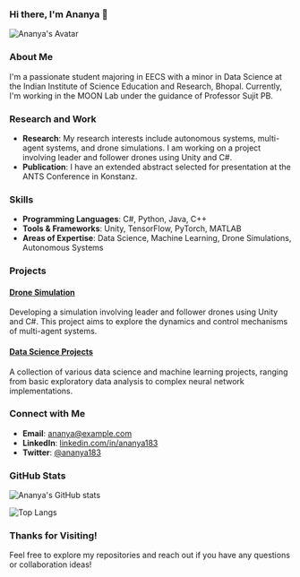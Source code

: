 ### Hi there, I'm Ananya 👋

![Ananya's Avatar](https://avatars.githubusercontent.com/u/XXXXX?v=4) <!-- Replace XXXXX with your GitHub user ID -->

### About Me

I'm a passionate student majoring in EECS with a minor in Data Science at the Indian Institute of Science Education and Research, Bhopal. Currently, I'm working in the MOON Lab under the guidance of Professor Sujit PB.

### Research and Work

- **Research**: My research interests include autonomous systems, multi-agent systems, and drone simulations. I am working on a project involving leader and follower drones using Unity and C#.
- **Publication**: I have an extended abstract selected for presentation at the ANTS Conference in Konstanz.

### Skills

- **Programming Languages**: C#, Python, Java, C++
- **Tools & Frameworks**: Unity, TensorFlow, PyTorch, MATLAB
- **Areas of Expertise**: Data Science, Machine Learning, Drone Simulations, Autonomous Systems

### Projects

#### [Drone Simulation](https://github.com/ananya183/drone-simulation)
Developing a simulation involving leader and follower drones using Unity and C#. This project aims to explore the dynamics and control mechanisms of multi-agent systems.

#### [Data Science Projects](https://github.com/ananya183/data-science-projects)
A collection of various data science and machine learning projects, ranging from basic exploratory data analysis to complex neural network implementations.

### Connect with Me

- **Email**: [ananya@example.com](mailto:ananya@example.com) <!-- Replace with your actual email -->
- **LinkedIn**: [linkedin.com/in/ananya183](https://www.linkedin.com/in/ananya183)
- **Twitter**: [@ananya183](https://twitter.com/ananya183)

### GitHub Stats

![Ananya's GitHub stats](https://github-readme-stats.vercel.app/api?username=ananya183&show_icons=true&theme=radical)

![Top Langs](https://github-readme-stats.vercel.app/api/top-langs/?username=ananya183&layout=compact&theme=radical)

### Thanks for Visiting!

Feel free to explore my repositories and reach out if you have any questions or collaboration ideas!


<!--
**ananya183/ananya183** is a ✨ _special_ ✨ repository because its `README.md` (this file) appears on your GitHub profile.

Here are some ideas to get you started:

- 🔭 I’m currently working on ...
- 🌱 I’m currently learning ...
- 👯 I’m looking to collaborate on ...
- 🤔 I’m looking for help with ...
- 💬 Ask me about ...
- 📫 How to reach me: ...
- 😄 Pronouns: ...
- ⚡ Fun fact: ...
-->
